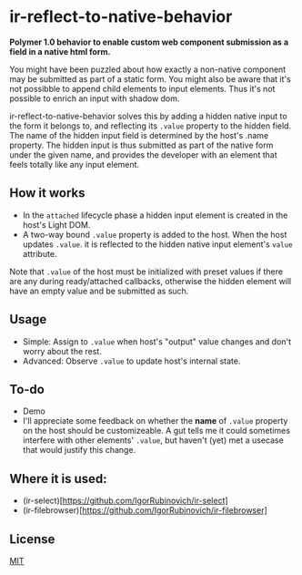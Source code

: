 # ir-reflect-to-native-behavior

**Polymer 1.0 behavior to enable custom web component submission as a field in a native html form.**

You might have been puzzled about how exactly a non-native component may be submitted as part of a static form. You might also be aware that it's not possibble to append child elements to input elements. Thus it's not possible to enrich an input with shadow dom.

ir-reflect-to-native-behavior solves this by adding a hidden native input to the form it belongs to, and reflecting its 
`.value` property to the hidden field. The name of the hidden input field is determined by the host's .name property. 
The hidden input is thus submitted as part of the native form under the given name, and provides the developer with
an element that feels totally like any input element.

## How it works
- In the `attached` lifecycle phase a hidden input element is created in the host's Light DOM.
- A two-way bound `.value` property is added to the host. When the host updates `.value`.
it is reflected to the hidden native input element's `value` attribute.

Note that `.value` of the host must be initialized with preset values if there are any during ready/attached callbacks, 
otherwise the hidden element will have an empty  value and be  submitted as such.

## Usage
- Simple: Assign to `.value` when host's "output" value changes and don't worry about the rest.
- Advanced: Observe `.value` to update host's internal state.

## To-do
- Demo
- I'll appreciate some feedback on whether the **name** of `.value` property on the host should be customizeable.
A gut tells me it could sometimes interfere with other elements' `.value`, but haven't (yet) met a usecase that would
justify this change.

## Where it is used:
- (ir-select)[https://github.com/IgorRubinovich/ir-select]
- (ir-filebrowser)[https://github.com/IgorRubinovich/ir-filebrowser]

## License
[MIT](http://opensource.org/licenses/MIT) 